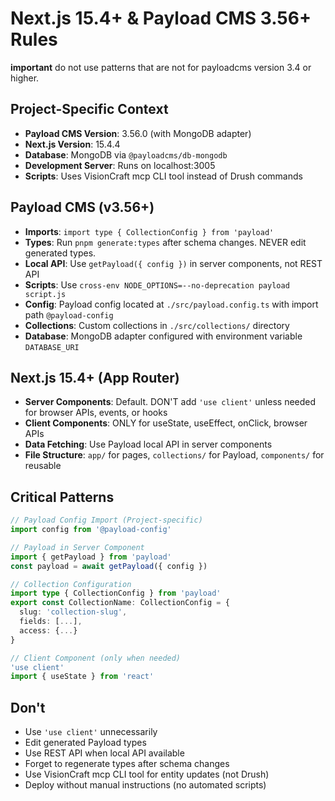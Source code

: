 # Next.js 15.4+ & Payload CMS 3.56+ Rules
**important** do not use patterns that are not for payloadcms version 3.4 or higher.

## Project-Specific Context
- **Payload CMS Version**: 3.56.0 (with MongoDB adapter)
- **Next.js Version**: 15.4.4
- **Database**: MongoDB via `@payloadcms/db-mongodb`
- **Development Server**: Runs on localhost:3005
- **Scripts**: Uses VisionCraft mcp CLI tool instead of Drush commands

## Payload CMS (v3.56+)
- **Imports**: `import type { CollectionConfig } from 'payload'`
- **Types**: Run `pnpm generate:types` after schema changes. NEVER edit generated types.
- **Local API**: Use `getPayload({ config })` in server components, not REST API
- **Scripts**: Use `cross-env NODE_OPTIONS=--no-deprecation payload script.js`
- **Config**: Payload config located at `./src/payload.config.ts` with import path `@payload-config`
- **Collections**: Custom collections in `./src/collections/` directory
- **Database**: MongoDB adapter configured with environment variable `DATABASE_URI`

## Next.js 15.4+ (App Router)
- **Server Components**: Default. DON'T add `'use client'` unless needed for browser APIs, events, or hooks
- **Client Components**: ONLY for useState, useEffect, onClick, browser APIs
- **Data Fetching**: Use Payload local API in server components
- **File Structure**: `app/` for pages, `collections/` for Payload, `components/` for reusable

## Critical Patterns
```typescript
// Payload Config Import (Project-specific)
import config from '@payload-config'

// Payload in Server Component
import { getPayload } from 'payload'
const payload = await getPayload({ config })

// Collection Configuration
import type { CollectionConfig } from 'payload'
export const CollectionName: CollectionConfig = {
  slug: 'collection-slug',
  fields: [...],
  access: {...}
}

// Client Component (only when needed)
'use client'
import { useState } from 'react'
```


## Don't
- Use `'use client'` unnecessarily
- Edit generated Payload types
- Use REST API when local API available
- Forget to regenerate types after schema changes
- Use VisionCraft mcp CLI tool for entity updates (not Drush)
- Deploy without manual instructions (no automated scripts)